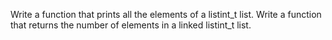 Write a function that prints all the elements of a listint_t list.
Write a function that returns the number of elements in a linked listint_t list.
